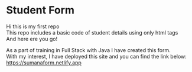 # Student Form

Hi this is my first repo <br>
This repo includes a basic code of student details using only html tags<br>
And here ere you go!

As a part of training in Full Stack with Java I have created this form. <br>
With my interest, I have deployed this site and you can find the link below: <br>
https://sumanaform.netlify.app
